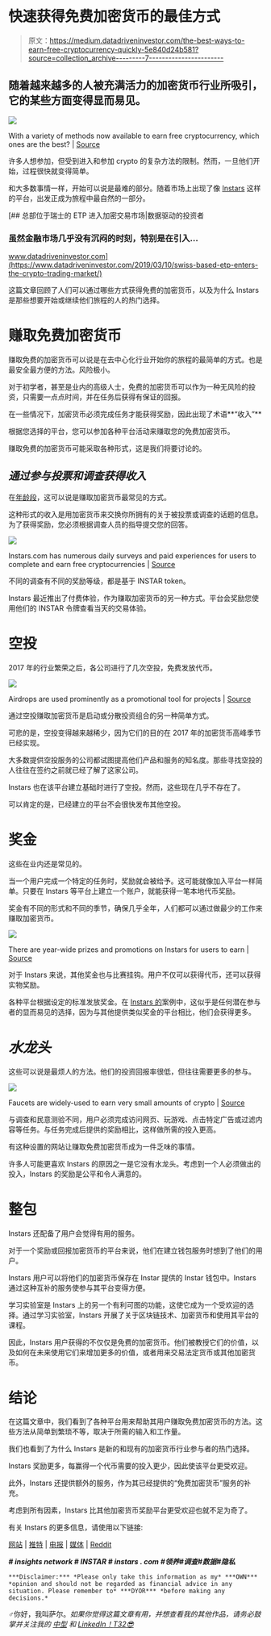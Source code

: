 # 快速获得免费加密货币的最佳方式

> 原文：<https://medium.datadriveninvestor.com/the-best-ways-to-earn-free-cryptocurrency-quickly-5e840d24b581?source=collection_archive---------7----------------------->

## 随着越来越多的人被充满活力的加密货币行业所吸引，它的某些方面变得显而易见。

![](img/b72603d6b26f449b85d3ad82b247f8bb.png)

With a variety of methods now available to earn free cryptocurrency, which ones are the best? | [Source](https://pixabay.com/illustrations/bitcoin-coins-virtual-currency-4205661/)

许多人想参加，但受到进入和参加 crypto 的复杂方法的限制。然而，一旦他们开始，过程很快就变得简单。

和大多数事情一样，开始可以说是最难的部分。随着市场上出现了像 [Instars](https://instars.com/) 这样的平台，出发正成为旅程中最自然的一部分。

[](https://www.datadriveninvestor.com/2019/03/10/swiss-based-etp-enters-the-crypto-trading-market/) [## 总部位于瑞士的 ETP 进入加密交易市场|数据驱动的投资者

### 虽然金融市场几乎没有沉闷的时刻，特别是在引入…

www.datadriveninvestor.com](https://www.datadriveninvestor.com/2019/03/10/swiss-based-etp-enters-the-crypto-trading-market/) 

这篇文章回顾了人们可以通过哪些方式获得免费的加密货币，以及为什么 Instars 是那些想要开始或继续他们旅程的人的热门选择。

# **赚取免费加密货币**

赚取免费的加密货币可以说是在去中心化行业开始你的旅程的最简单的方式。也是最安全最方便的方法。风险极小。

对于初学者，甚至是业内的高级人士，免费的加密货币可以作为一种无风险的投资，只需要一点点时间，并在任务后获得有保证的回报。

在一些情况下，加密货币必须完成任务才能获得奖励，因此出现了术语**“收入”**

根据您选择的平台，您可以参加各种平台活动来赚取您的免费加密货币。

赚取免费的加密货币可能采取各种形式，这是我们将要讨论的。

## *通过参与投票和调查获得收入*

在[年龄段](https://instars.com/)，这可以说是赚取加密货币最常见的方式。

这种形式的收入是用加密货币来交换你所拥有的关于被投票或调查的话题的信息。为了获得奖励，您必须根据调查人员的指导提交您的回答。

![](img/334ac59c9db9b32538320ce0122101c5.png)

Instars.com has numerous daily surveys and paid experiences for users to complete and earn free cryptocurrencies | [Source](https://instars.com/)

不同的调查有不同的奖励等级，都是基于 INSTAR token。

Instars 最近推出了付费体验，作为赚取加密货币的另一种方式。平台会奖励您使用他们的 INSTAR 令牌查看当天的交易体验。

# **空投**

2017 年的行业繁荣之后，各公司进行了几次空投，免费发放代币。

![](img/c84a623cb6ffa62f1155c8dc9878a330.png)

Airdrops are used prominently as a promotional tool for projects | [Source](https://hackernoon.com/all-you-need-to-know-about-crypto-airdrops-aka-free-money-243e60b22493)

通过空投赚取加密货币是启动或分散投资组合的另一种简单方式。

可悲的是，空投变得越来越稀少，因为它们的目的在 2017 年的加密货币高峰季节已经实现。

大多数提供空投服务的公司都试图提高他们产品和服务的知名度。那些寻找空投的人往往在签约之前就已经了解了这家公司。

Instars 也在该平台建立基础时进行了空投。然而，这些现在几乎不存在了。

可以肯定的是，已经建立的平台不会很快发布其他空投。

# **奖金**

这些在业内还是常见的。

当一个用户完成一个特定的任务时，奖励就会被给予。这可能就像加入平台一样简单。只要在 Instars 等平台上建立一个账户，就能获得一笔本地代币奖励。

奖金有不同的形式和不同的季节，确保几乎全年，人们都可以通过做最少的工作来赚取加密货币。

![](img/c657bac5812086e6b312cc2b99849d49.png)

There are year-wide prizes and promotions on Instars for users to earn | [Source](https://instars.com/)

对于 Instars 来说，其他奖金也与比赛挂钩。用户不仅可以获得代币，还可以获得实物奖励。

各种平台根据设定的标准发放奖金。在 [Instars 的](https://instars.com/)案例中，这似乎是任何潜在参与者的显而易见的选择，因为与其他提供类似奖金的平台相比，他们会获得更多。

# *水龙头*

这些可以说是最烦人的方法。他们的投资回报率很低，但往往需要更多的参与。

![](img/2284ced163b82ba32dfe09d4a0d4a78a.png)

Faucets are widely-used to earn very small amounts of crypto | [Source](https://sugikingdom.com/ultimate-crypto-faucet-list/)

与调查和民意测验不同，用户必须完成访问网页、玩游戏、点击特定广告或过滤内容等任务。与任务完成后提供的奖励相比，这样做所需的投入更高。

有这种设置的网站让赚取免费加密货币成为一件乏味的事情。

许多人可能更喜欢 Instars 的原因之一是它没有水龙头。考虑到一个人必须做出的投入，Instars 的奖励是公平和令人满意的。

# **整包**

Instars 还配备了用户会觉得有用的服务。

对于一个奖励或回报加密货币的平台来说，他们在建立钱包服务时想到了他们的用户。

Instars 用户可以将他们的加密货币保存在 Instar 提供的 Instar 钱包中。Instars 通过这种互补的服务使参与其平台变得方便。

学习实验室是 Instars 上的另一个有利可图的功能，这使它成为一个受欢迎的选择。通过学习实验室，Instars 开展了关于区块链技术、加密货币和使用其平台的课程。

因此，Instars 用户获得的不仅仅是免费的加密货币。他们被教授它们的价值，以及如何在未来使用它们来增加更多的价值，或者用来交易法定货币或其他加密货币。

# **结论**

在这篇文章中，我们看到了各种平台用来帮助其用户赚取免费加密货币的方法。这些方法从简单到繁琐不等，取决于所需的输入和工作量。

我们也看到了为什么 Instars 是新的和现有的加密货币行业参与者的热门选择。

Instars 奖励更多，每赢得一个代币需要的投入更少，因此使该平台更受欢迎。

此外，Instars 还提供额外的服务，作为其已经提供的“免费加密货币”服务的补充。

考虑到所有因素，Instars 比其他加密货币奖励平台更受欢迎也就不足为奇了。

有关 Instars 的更多信息，请使用以下链接:

[网站](https://instars.com/) | [推特](https://twitter.com/instartoken) | [电报](https://t.me/InsightsNetwork) | [媒体](https://medium.com/@InsightsNetwork) | [Reddit](https://www.reddit.com/r/instar/)

***# insights network # INSTAR # instars . com #领养#调查#数据#隐私***

```
***Disclaimer:*** *Please only take this information as my* ***OWN*** *opinion and should not be regarded as financial advice in any situation. Please remember to* ***DYOR*** *before making any decisions.*
```

♂️你好，我叫萨尔。*如果你觉得这篇文章有用，并想查看我的其他作品，请务必鼓掌并关注我的* [*中型*](https://medium.com/@salmanmiah) *和* [*LinkedIn！*T32*😎*](https://linkedin.com/in/salman-miah-57aa90a0/)